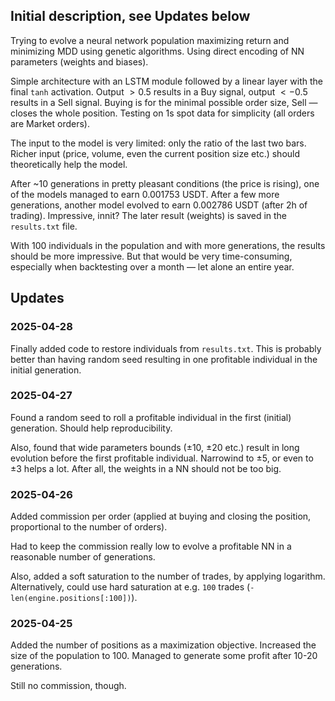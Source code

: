 ## Initial description, see Updates below

Trying to evolve a neural network population maximizing return and minimizing MDD using genetic algorithms.
Using direct encoding of NN parameters (weights and biases).

Simple architecture with an LSTM module followed by a linear layer with the final `tanh` activation.
Output $> 0.5$ results in a Buy signal, output $< -0.5$ results in a Sell signal.
Buying is for the minimal possible order size, Sell — closes the whole position.
Testing on 1s spot data for simplicity (all orders are Market orders).

The input to the model is very limited: only the ratio of the last two bars.
Richer input (price, volume, even the current position size etc.) should theoretically help the model.

After ~10 generations in pretty pleasant conditions (the price is rising), one of the models managed to earn $0.001753$ USDT.
After a few more generations, another model evolved to earn $0.002786$ USDT (after 2h of trading).
Impressive, innit?
The later result (weights) is saved in the `results.txt` file.

With 100 individuals in the population and with more generations, the results should be more impressive.
But that would be very time-consuming, especially when backtesting over a month — let alone an entire year.

## Updates

### 2025-04-28

Finally added code to restore individuals from `results.txt`.
This is probably better than having random seed resulting in one profitable individual in the initial generation.

### 2025-04-27

Found a random seed to roll a profitable individual in the first (initial) generation.
Should help reproducibility.

Also, found that wide parameters bounds (±10, ±20 etc.) result in long evolution before the first profitable individual.
Narrowind to ±5, or even to ±3 helps a lot.
After all, the weights in a NN should not be too big.

### 2025-04-26

Added commission per order (applied at buying and closing the position, proportional to the number of orders).

Had to keep the commission really low to evolve a profitable NN in a reasonable number of generations.

Also, added a soft saturation to the number of trades, by applying logarithm.
Alternatively, could use hard saturation at e.g. `100` trades (`-len(engine.positions[:100])`).

### 2025-04-25

Added the number of positions as a maximization objective.
Increased the size of the population to 100.
Managed to generate some profit after 10-20 generations.

Still no commission, though.
